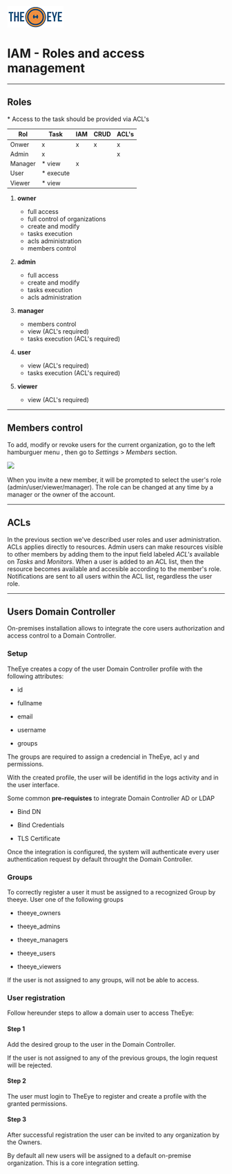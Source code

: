 [![theeye.io](../../images/logo-theeye-theOeye-logo2.png)](https://theeye.io/en/index.html)

# IAM - Roles and access management

___

## Roles

\* Access to the task should be provided via ACL's


 | Rol     | Task       | IAM   | CRUD  | ACL's | 
 | -----   | -----      | ----- | ----- | ----- | 
 | Onwer   | x          | x     | x     | x     | 
 | Admin   | x          |       |       | x     | 
 | Manager | \* view    | x     |       |       | 
 | User    | \* execute |       |       |       | 
 | Viewer  | \* view    |       |       |       | 


1. **owner**

    * full access
    * full control of organizations
    * create and modify
    * tasks execution
    * acls administration
    * members control

2. **admin**

    * full access
    * create and modify
    * tasks execution
    * acls administration

3. **manager**

    * members control
    * view (ACL's required)
    * tasks execution (ACL's required)
      
4. **user**

    * view (ACL's required)
    * tasks execution (ACL's required)

5. **viewer**

    * view (ACL's required)


-----


## Members control

To add, modify or revoke users for the current organization, go to the left hamburguer menu , then go to _Settings_ > _Members_ section.

![](../images/members.png)

When you invite a new member, it will be prompted to select the user's role \(admin/user/viewer/manager\).
The role can be changed at any time by a manager or the owner of the account.


-----


## ACLs

In the previous section we've described user roles and user administration.
ACLs applies directly to resources.
Admin users can make resources visible to other members by adding them to the input field labeled _ACL's_ available on _Tasks_ and _Monitors_.
When a user is added to an ACL list, then the resource becomes available and accesible according to the member's role.
Notifications are sent to all users within the ACL list, regardless the user role.


-----


## Users Domain Controller


On-premises installation allows to integrate the core users authorization and access control to a Domain Controller.


### Setup

TheEye creates a copy of the user Domain Controller profile with the following attributes:

* id

* fullname

* email

* username

* groups


The groups are required to assign a credencial in TheEye, acl y and permissions.

With the created profile, the user will be identifid in the logs activity and in the user interface.

Some common **pre-requistes** to integrate Domain Controller AD or LDAP


* Bind DN

* Bind Credentials

* TLS Certificate


Once the integration is configured, the system will authenticate every user authentication request by default throught the Domain Controller.


### Groups

To correctly register a user it must be assigned to a recognized Group by theeye. User one of the following groups


  * theeye_owners     

  * theeye_admins     

  * theeye_managers    

  * theeye_users   

  * theeye_viewers


If the user is not assigned to any groups, will not be able to access.

### User registration

Follow hereunder steps to allow a domain user to access TheEye:

#### Step 1

Add the desired group to the user in the Domain Controller.

If the user is not assigned to any of the previous groups, the login request will be rejected.

#### Step 2

The user must login to TheEye to register and create a profile with the granted permissions.

#### Step 3

After successful registration the user can be invited to any organization by the Owners.

By default all new users will be assigned to a default on-premise organization. This is a core integration setting.
